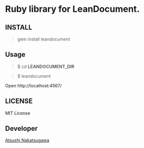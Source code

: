 # Ruby library for LeanDocument.

## INSTALL

> gem install leandocument

## Usage

> $ cd **LEANDOCUMENT_DIR**

> $ leandocument

Open http://localhost:4567/

## LICENSE

MIT License

## Developer

[Atsushi Nakatsugawa](https://github.com/moongift)
